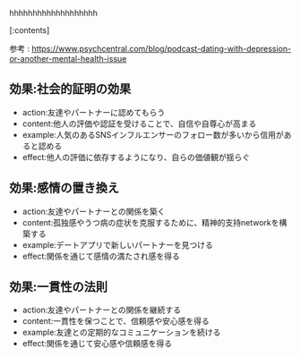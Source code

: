 

hhhhhhhhhhhhhhhhhhh
    
[:contents]

参考 : https://www.psychcentral.com/blog/podcast-dating-with-depression-or-another-mental-health-issue

## 効果:社会的証明の効果
- action:友達やパートナーに認めてもらう
- content:他人の評価や認証を受けることで、自信や自尊心が高まる
- example:人気のあるSNSインフルエンサーのフォロー数が多いから信用があると認める
- effect:他人の評価に依存するようになり、自らの価値観が揺らぐ

## 効果:感情の置き換え
- action:友達やパートナーとの関係を築く
- content:孤独感やうつ病の症状を克服するために、精神的支持networkを構築する
- example:デートアプリで新しいパートナーを見つける
- effect:関係を通じて感情の満たされ感を得る

## 効果:一貫性の法則
- action:友達やパートナーとの関係を継続する
- content:一貫性を保つことで、信頼感や安心感を得る
- example:友達との定期的なコミュニケーションを続ける
- effect:関係を通じて安心感や信頼感を得る

    